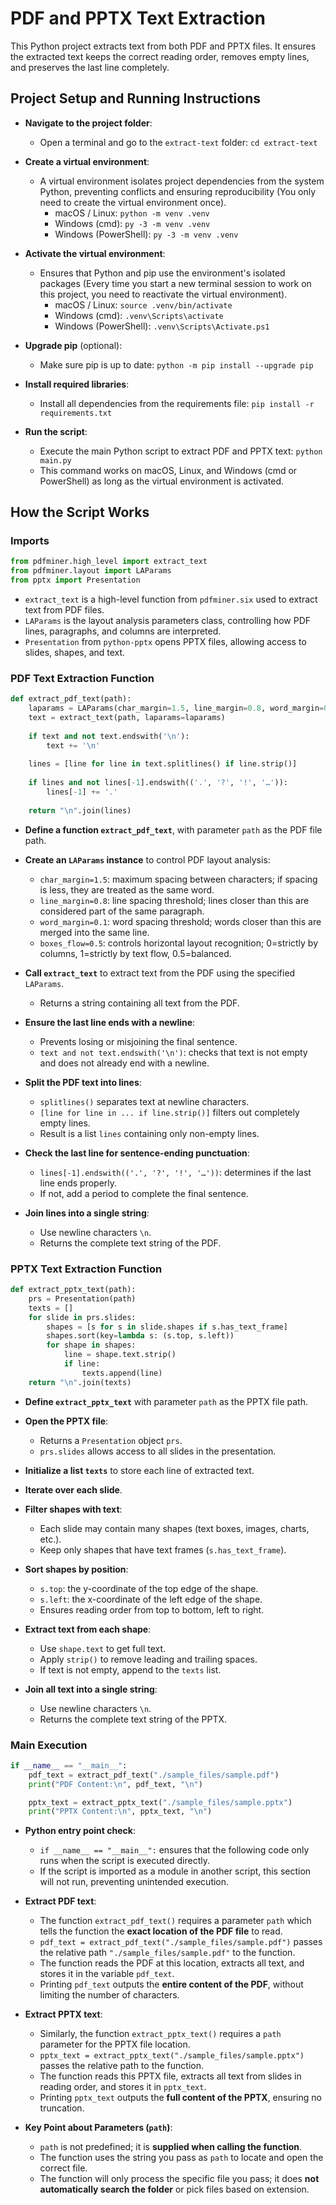 # PDF and PPTX Text Extraction

This Python project extracts text from both PDF and PPTX files. It ensures the extracted text keeps the correct reading order, removes empty lines, and preserves the last line completely.

## Project Setup and Running Instructions

- **Navigate to the project folder**:
  - Open a terminal and go to the `extract-text` folder:
    `cd extract-text`

- **Create a virtual environment**:
  - A virtual environment isolates project dependencies from the system Python, preventing conflicts and ensuring reproducibility (You only need to create the virtual environment once).
    - macOS / Linux: `python -m venv .venv`
    - Windows (cmd): `py -3 -m venv .venv`
    - Windows (PowerShell): `py -3 -m venv .venv`

- **Activate the virtual environment**:
  - Ensures that Python and pip use the environment's isolated packages (Every time you start a new terminal session to work on this project, you need to reactivate the virtual environment).
    - macOS / Linux: `source .venv/bin/activate`
    - Windows (cmd): `.venv\Scripts\activate`
    - Windows (PowerShell): `.venv\Scripts\Activate.ps1`

- **Upgrade pip** (optional):
  - Make sure pip is up to date: `python -m pip install --upgrade pip`

- **Install required libraries**:
  - Install all dependencies from the requirements file: `pip install -r requirements.txt`

- **Run the script**:
  - Execute the main Python script to extract PDF and PPTX text: `python main.py`
  - This command works on macOS, Linux, and Windows (cmd or PowerShell) as long as the virtual environment is activated.

## How the Script Works

### Imports
```python
from pdfminer.high_level import extract_text
from pdfminer.layout import LAParams
from pptx import Presentation
```

- `extract_text` is a high-level function from `pdfminer.six` used to extract text from PDF files.
- `LAParams` is the layout analysis parameters class, controlling how PDF lines, paragraphs, and columns are interpreted.
- `Presentation` from `python-pptx` opens PPTX files, allowing access to slides, shapes, and text.

### PDF Text Extraction Function
```python
def extract_pdf_text(path):
    laparams = LAParams(char_margin=1.5, line_margin=0.8, word_margin=0.1, boxes_flow=0.5)
    text = extract_text(path, laparams=laparams)
    
    if text and not text.endswith('\n'):
        text += '\n'
    
    lines = [line for line in text.splitlines() if line.strip()]
    
    if lines and not lines[-1].endswith(('.', '?', '!', '…')):
        lines[-1] += '.'
    
    return "\n".join(lines)
```

- **Define a function `extract_pdf_text`**, with parameter `path` as the PDF file path.

- **Create an `LAParams` instance** to control PDF layout analysis:
  - `char_margin=1.5`: maximum spacing between characters; if spacing is less, they are treated as the same word.
  - `line_margin=0.8`: line spacing threshold; lines closer than this are considered part of the same paragraph.
  - `word_margin=0.1`: word spacing threshold; words closer than this are merged into the same line.
  - `boxes_flow=0.5`: controls horizontal layout recognition; 0=strictly by columns, 1=strictly by text flow, 0.5=balanced.

- **Call `extract_text`** to extract text from the PDF using the specified `LAParams`.
  - Returns a string containing all text from the PDF.

- **Ensure the last line ends with a newline**:
  - Prevents losing or misjoining the final sentence.
  - `text and not text.endswith('\n')`: checks that text is not empty and does not already end with a newline.

- **Split the PDF text into lines**:
  - `splitlines()` separates text at newline characters.
  - `[line for line in ... if line.strip()]` filters out completely empty lines.
  - Result is a list `lines` containing only non-empty lines.

- **Check the last line for sentence-ending punctuation**:
  - `lines[-1].endswith(('.', '?', '!', '…'))`: determines if the last line ends properly.
  - If not, add a period to complete the final sentence.

- **Join lines into a single string**:
  - Use newline characters `\n`.
  - Returns the complete text string of the PDF.

### PPTX Text Extraction Function
```python
def extract_pptx_text(path):
    prs = Presentation(path)
    texts = []
    for slide in prs.slides:
        shapes = [s for s in slide.shapes if s.has_text_frame]
        shapes.sort(key=lambda s: (s.top, s.left))
        for shape in shapes:
            line = shape.text.strip()
            if line:
                texts.append(line)
    return "\n".join(texts)
```

- **Define `extract_pptx_text`** with parameter `path` as the PPTX file path.

- **Open the PPTX file**:
  - Returns a `Presentation` object `prs`.
  - `prs.slides` allows access to all slides in the presentation.

- **Initialize a list `texts`** to store each line of extracted text.

- **Iterate over each slide**.

- **Filter shapes with text**:
  - Each slide may contain many shapes (text boxes, images, charts, etc.).
  - Keep only shapes that have text frames (`s.has_text_frame`).

- **Sort shapes by position**:
  - `s.top`: the y-coordinate of the top edge of the shape.
  - `s.left`: the x-coordinate of the left edge of the shape.
  - Ensures reading order from top to bottom, left to right.

- **Extract text from each shape**:
  - Use `shape.text` to get full text.
  - Apply `strip()` to remove leading and trailing spaces.
  - If text is not empty, append to the `texts` list.

- **Join all text into a single string**:
  - Use newline characters `\n`.
  - Returns the complete text string of the PPTX.

### Main Execution
```python
if __name__ == "__main__":
    pdf_text = extract_pdf_text("./sample_files/sample.pdf")
    print("PDF Content:\n", pdf_text, "\n")

    pptx_text = extract_pptx_text("./sample_files/sample.pptx")
    print("PPTX Content:\n", pptx_text, "\n")
```

- **Python entry point check**:
  - `if __name__ == "__main__":` ensures that the following code only runs when the script is executed directly.
  - If the script is imported as a module in another script, this section will not run, preventing unintended execution.

- **Extract PDF text**:
  - The function `extract_pdf_text()` requires a parameter `path` which tells the function the **exact location of the PDF file** to read.
  - `pdf_text = extract_pdf_text("./sample_files/sample.pdf")` passes the relative path `"./sample_files/sample.pdf"` to the function.
  - The function reads the PDF at this location, extracts all text, and stores it in the variable `pdf_text`.
  - Printing `pdf_text` outputs the **entire content of the PDF**, without limiting the number of characters.

- **Extract PPTX text**:
  - Similarly, the function `extract_pptx_text()` requires a `path` parameter for the PPTX file location.
  - `pptx_text = extract_pptx_text("./sample_files/sample.pptx")` passes the relative path to the function.
  - The function reads this PPTX file, extracts all text from slides in reading order, and stores it in `pptx_text`.
  - Printing `pptx_text` outputs the **full content of the PPTX**, ensuring no truncation.

- **Key Point about Parameters (`path`)**:
  - `path` is not predefined; it is **supplied when calling the function**.
  - The function uses the string you pass as `path` to locate and open the correct file.
  - The function will only process the specific file you pass; it does **not automatically search the folder** or pick files based on extension.
